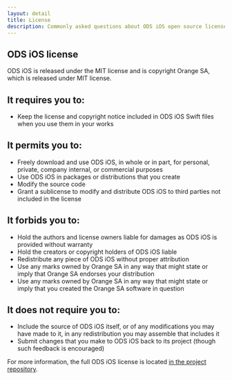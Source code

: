```yaml
---
layout: detail
title: License
description: Commonly asked questions about ODS iOS open source license.
---
```


## ODS iOS license

ODS iOS is released under the MIT license and is copyright Orange SA, which is released under MIT license.

## It requires you to:

- Keep the license and copyright notice included in ODS iOS Swift files when you use them in your works

## It permits you to:

- Freely download and use ODS iOS, in whole or in part, for personal, private, company internal, or commercial purposes
- Use ODS iOS in packages or distributions that you create
- Modify the source code
- Grant a sublicense to modify and distribute ODS iOS to third parties not included in the license

## It forbids you to:

- Hold the authors and license owners liable for damages as ODS iOS is provided without warranty
- Hold the creators or copyright holders of ODS iOS liable
- Redistribute any piece of ODS iOS without proper attribution
- Use any marks owned by Orange SA in any way that might state or imply that Orange SA endorses your distribution
- Use any marks owned by Orange SA in any way that might state or imply that you created the Orange SA software in question

## It does not require you to:

- Include the source of ODS iOS itself, or of any modifications you may have made to it, in any redistribution you may assemble that includes it
- Submit changes that you make to ODS iOS back to its project (though such feedback is encouraged)

For more information, the full ODS iOS license is located [in the project repository](https://github.com/Orange-OpenSource/ods-ios/blob/main/LICENSE).
